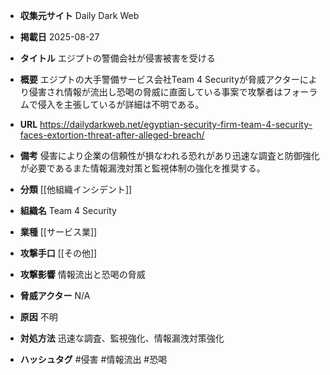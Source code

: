 - **収集元サイト**
Daily Dark Web

- **掲載日**
2025-08-27

- **タイトル**
エジプトの警備会社が侵害被害を受ける

- **概要**
エジプトの大手警備サービス会社Team 4 Securityが脅威アクターにより侵害され情報が流出し恐喝の脅威に直面している事案で攻撃者はフォーラムで侵入を主張しているが詳細は不明である。

- **URL**
https://dailydarkweb.net/egyptian-security-firm-team-4-security-faces-extortion-threat-after-alleged-breach/

- **備考**
侵害により企業の信頼性が損なわれる恐れがあり迅速な調査と防御強化が必要であるまた情報漏洩対策と監視体制の強化を推奨する。

- **分類**
[[他組織インシデント]]

- **組織名**
Team 4 Security

- **業種**
[[サービス業]]

- **攻撃手口**
[[その他]]

- **攻撃影響**
情報流出と恐喝の脅威

- **脅威アクター**
N/A

- **原因**
不明

- **対処方法**
迅速な調査、監視強化、情報漏洩対策強化

- **ハッシュタグ**
#侵害 #情報流出 #恐喝
